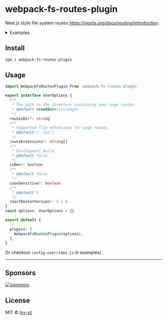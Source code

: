 # webpack-fs-routes-plugin

Next.js style file system routes https://nextjs.org/docs/routing/introduction.

<details>
  <summary>Examples</summary>
  
  <pre>
index route
    pages/index.js → /
    pages/blog/index.js → /blog
nested route
    pages/blog/first-post.js → /blog/first-post
    pages/dashboard/settings/username.js → /dashboard/settings/username
dynamic route
    pages/blog/[slug].js → /blog/:slug (/blog/hello-world)
    pages/[username]/settings.js → /:username/settings (/foo/settings)
    pages/post/[...all].js → /post/* (/post/2020/id/title)</pre>
</details>

## Install

```bash
npm i webpack-fs-routes-plugin
```

## Usage

```ts
import WebpackFsRoutesPlugin from 'webpack-fs-routes-plugin'

export interface UserOptions {
  /**
   * The path to the directory containing your page routes
   * @default <rootDir>/src/pages
   */
  routesDir?: string
  /**
   * Supported file extensions for page routes
   * @default ['.tsx']
   */
  routeExtensions?: string[]
  /**
   * Development build
   * @default false
   */
  isDev?: boolean
  /**
   * @default false
   */
  caseSensitive?: boolean
  /**
   * @default 5
   */
  reactRouterVersion?: 5 | 6
}
const options: UserOptions = {}

export default {
  // ...
  plugins: [
    WebpackFsRoutesPlugin(options),
  ],
}
```

Or checkout `config-overrides.js` in examples/.

---

<!-- [![npm version](https://badgen.net/npm/v/webpack-fs-routes-plugin)](https://npm.im/webpack-fs-routes-plugin) [![npm downloads](https://badgen.net/npm/dm/webpack-fs-routes-plugin)](https://npm.im/webpack-fs-routes-plugin) -->


## Sponsors

[![sponsors](https://sponsors-images.lxy-yz.sh/sponsors.svg)](https://github.com/sponsors/lxy-yz)

## License

MIT &copy; [lxy-yz](https://github.com/sponsors/lxy-yz)
